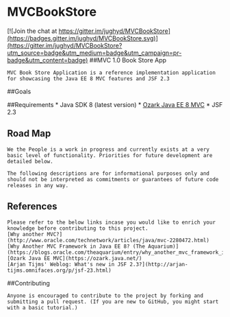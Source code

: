 # MVCBookStore

[![Join the chat at https://gitter.im/jughyd/MVCBookStore](https://badges.gitter.im/jughyd/MVCBookStore.svg)](https://gitter.im/jughyd/MVCBookStore?utm_source=badge&utm_medium=badge&utm_campaign=pr-badge&utm_content=badge)
##MVC 1.0 Book Store App

    MVC Book Store Application is a reference implementation application for showcasing the Java EE 8 MVC features and JSF 2.3

##Goals


##Requirements
    * Java SDK 8 (latest version)
    * [Ozark Java EE 8 MVC]()
    * JSF 2.3
## Road Map

    We the People is a work in progress and currently exists at a very basic level of functionality. Priorities for future development are detailed below.
    
    The following descriptions are for informational purposes only and should not be interpreted as commitments or guarantees of future code releases in any way.

## References
    Please refer to the below links incase you would like to enrich your knowledge before contributing to this project.
    [Why another MVC?](http://www.oracle.com/technetwork/articles/java/mvc-2280472.html)
    [Why Another MVC Framework in Java EE 8? (The Aquarium)](https://blogs.oracle.com/theaquarium/entry/why_another_mvc_framework_in)
    [Ozark Java EE MVC](https://ozark.java.net/)
    [Arjan Tijms' Weblog: What's new in JSF 2.3?](http://arjan-tijms.omnifaces.org/p/jsf-23.html)
##Contributing

    Anyone is encouraged to contribute to the project by forking and submitting a pull request. (If you are new to GitHub, you might start with a basic tutorial.)